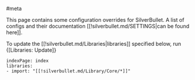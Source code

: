 #meta

This page contains some configuration overrides for SilverBullet. A list of configs and their documentation [[!silverbullet.md/SETTINGS|can be found here]].

To update the [[!silverbullet.md/Libraries|libraries]] specified below, run {[Libraries: Update]}

```space-config
indexPage: index
libraries:
- import: "[[!silverbullet.md/Library/Core/*]]"
```
